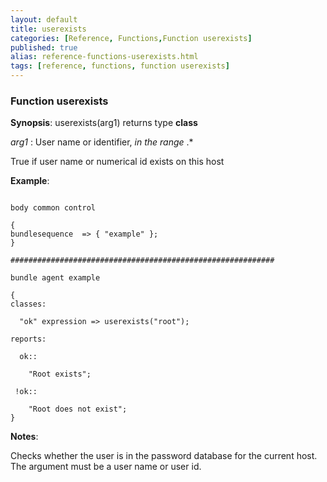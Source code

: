 ```yaml
---
layout: default
title: userexists
categories: [Reference, Functions,Function userexists]
published: true
alias: reference-functions-userexists.html
tags: [reference, functions, function userexists]
---
```


### Function userexists

**Synopsis**: userexists(arg1) returns type **class**

  
 *arg1* : User name or identifier, *in the range* .\*   

True if user name or numerical id exists on this host

**Example**:  
   

```cf3

body common control

{
bundlesequence  => { "example" };
}

###########################################################

bundle agent example

{     
classes:

  "ok" expression => userexists("root");

reports:

  ok::

    "Root exists";

 !ok::

    "Root does not exist";
}

```

**Notes**:  
   

Checks whether the user is in the password database for the current
host. The argument must be a user name or user id.
